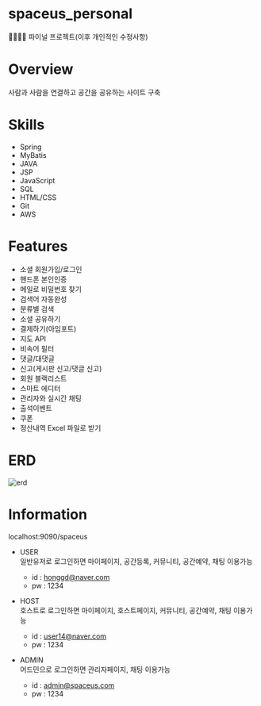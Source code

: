 # spaceus_personal
👩‍👩‍👦‍👦 파이널 프로젝트(이후 개인적인 수정사항)

# Overview
사람과 사람을 연결하고 공간을 공유하는 사이트 구축<br/>

# Skills
* Spring
* MyBatis
* JAVA
* JSP
* JavaScript
* SQL
* HTML/CSS
* Git
* AWS

# Features
* 소셜 회원가입/로그인
* 핸드폰 본인인증
* 메일로 비밀번호 찾기
* 검색어 자동완성
* 분류별 검색
* 소셜 공유하기
* 결제하기(아임포트)
* 지도 API
* 비속어 필터
* 댓글/대댓글
* 신고(게시판 신고/댓글 신고)
* 회원 블랙리스트
* 스마트 에디터
* 관리자와 실시간 채팅
* 출석이벤트
* 쿠폰
* 정산내역 Excel 파일로 받기

# ERD
![erd](https://user-images.githubusercontent.com/66931820/97409160-8848b600-1940-11eb-953b-8f27d1c9120a.png)


# Information
localhost:9090/spaceus

* USER<br/>
일반유저로 로그인하면 마이페이지, 공간등록, 커뮤니티, 공간예약, 채팅 이용가능
   * id : honggd@naver.com
   * pw : 1234



* HOST<br/>
호스트로 로그인하면 마이페이지, 호스트페이지, 커뮤니티, 공간예약, 채팅 이용가능
  * id : user14@naver.com
  * pw : 1234



* ADMIN<br/>
어드민으로 로그인하면 관리자페이지, 채팅 이용가능
  * id : admin@spaceus.com
  * pw : 1234
